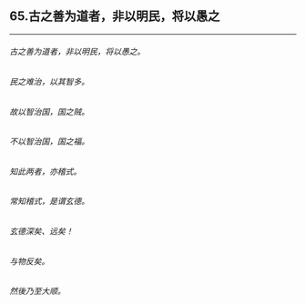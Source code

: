 ## 65.古之善为道者，非以明民，将以愚之
---


###### 古之善为道者，非以明民，将以愚之。

###### 民之难治，以其智多。

###### 故以智治国，国之贼。

###### 不以智治国，国之福。

###### 知此两者，亦稽式。

###### 常知稽式，是谓玄德。

###### 玄德深矣、远矣！

###### 与物反矣。

###### 然後乃至大顺。

######  

